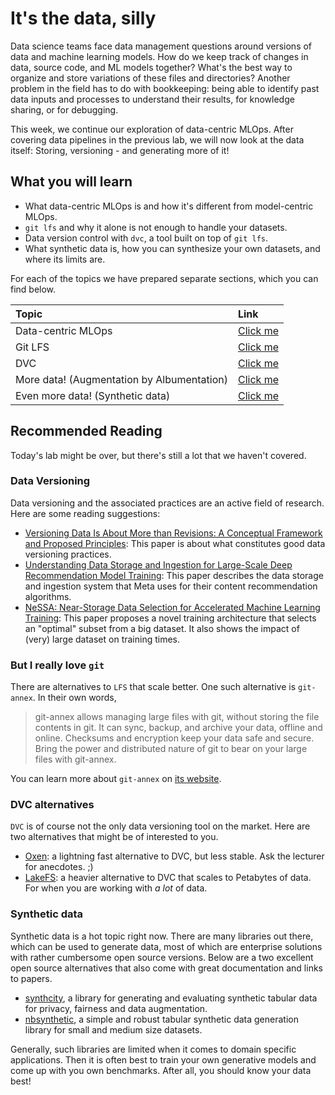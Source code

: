 # It's the data, silly

Data science teams face data management questions around versions of data and machine learning models. How do we keep track of changes in data, source code, and ML models together? What's the best way to organize and store variations of these files and directories?
Another problem in the field has to do with bookkeeping: being able to identify past data inputs and processes to understand their results, for knowledge sharing, or for debugging.

This week, we continue our exploration of data-centric MLOps. After covering data pipelines in the previous lab,
we will now look at the data itself: Storing, versioning - and generating more of it!

## What you will learn

- What data-centric MLOps is and how it's different from model-centric MLOps.
- `git lfs` and why it alone is not enough to handle your datasets.
- Data version control with `dvc`, a tool built on top of `git lfs`.
- What synthetic data is, how you can synthesize your own datasets, and where its limits are.

For each of the topics we have prepared separate sections, which you can find below.

|Topic|Link|
|:----|:----|
|Data-centric MLOps| [Click me](./data_centric_mlops.md) |
|Git LFS| [Click me](./git_lfs.md)|
|DVC| [Click me](./dvc.md)|
|More data! (Augmentation by Albumentation)| [Click me](./notebooks/albumentations.ipynb)|
|Even more data! (Synthetic data)| [Click me](./notebooks/synthetic_data.ipynb) |

## Recommended Reading

Today's lab might be over, but there's still a lot that we haven't covered.

### Data Versioning

Data versioning and the associated practices are an active field of research. Here are some reading suggestions:

- [Versioning Data Is About More than Revisions: A Conceptual Framework and Proposed Principles](https://datascience.codata.org/articles/10.5334/dsj-2021-012): This paper is about what constitutes good data versioning practices.
- [Understanding Data Storage and Ingestion for Large-Scale Deep
Recommendation Model Training](https://arxiv.org/abs/2108.09373): This paper describes the data storage and ingestion system that Meta uses for their content recommendation algorithms.
- [NeSSA: Near-Storage Data Selection for Accelerated Machine Learning Training](https://dl.acm.org/doi/10.1145/3599691.3603404): This paper proposes a novel training architecture that selects an "optimal" subset from a big dataset. It also shows the impact of (very) large dataset on training times.

### But I **really** love `git`

There are alternatives to `LFS` that scale better. One such alternative is `git-annex`.
In their own words,

> git-annex allows managing large files with git, without storing the file contents in git. It can sync, backup, and archive your data, offline and online. Checksums and encryption keep your data safe and secure. Bring the power and distributed nature of git to bear on your large files with git-annex.

You can learn more about `git-annex` on [its website](https://git-annex.branchable.com/).

### DVC alternatives

`DVC` is of course not the only data versioning tool on the market. Here are two alternatives that might be of interested to you.

- [Oxen](https://www.oxen.ai/): a lightning fast alternative to DVC, but less stable. Ask the lecturer for anecdotes. ;)
- [LakeFS](https://lakefs.io/): a heavier alternative to DVC that scales to Petabytes of data. For when you are working with _a lot_ of data.

### Synthetic data

Synthetic data is a hot topic right now. There are many libraries out there, which can be used to generate data, most of which are enterprise solutions
with rather cumbersome open source versions. Below are a two excellent open source alternatives that also come with great documentation and links to papers.

- [synthcity](https://github.com/vanderschaarlab/synthcity), a library for generating and evaluating synthetic tabular data for privacy, fairness and data augmentation.
- [nbsynthetic](https://github.com/NextBrain-ai/nbsynthetic), a simple and robust tabular synthetic data generation library for small and medium size datasets.

Generally, such libraries are limited when it comes to domain specific applications. Then it is often best to train your own generative models and come up with you own benchmarks. After all, you should know your data best!
